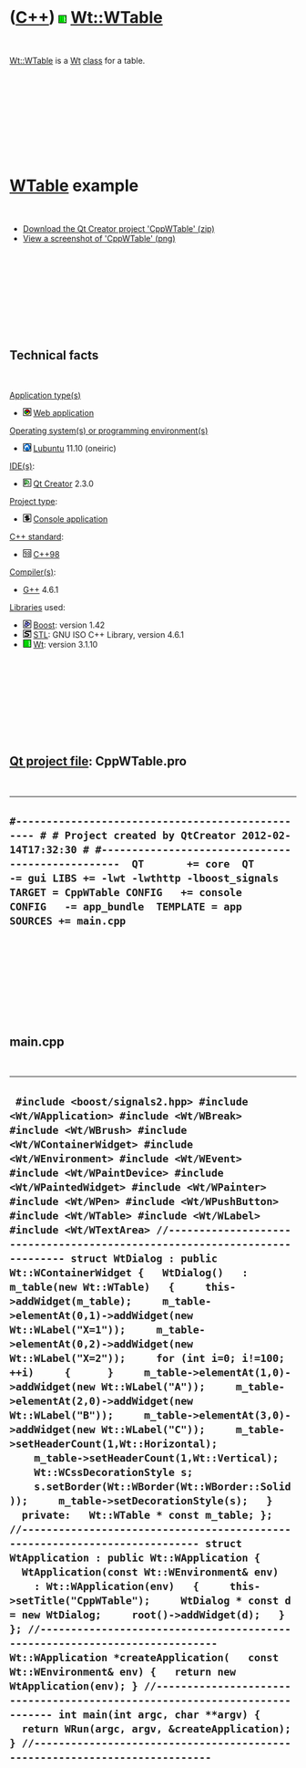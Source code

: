 
 

 

 

 

 

([C++](Cpp.md)) ![Wt](PicWt.png) [Wt::WTable](CppWTable.md)
=============================================================

 

[Wt::WTable](CppWTable.md) is a [Wt](CppWt.md) [class](CppClass.md)
for a table.

 

 

 

 

 

[WTable](CppWTable.md) example
===============================

 

-   [Download the Qt Creator project 'CppWTable' (zip)](CppWTable.zip)
-   [View a screenshot of 'CppWTable' (png)](CppWTable.png)

 

 

 

 

 

Technical facts
---------------

 

[Application type(s)](CppApplication.md)

-   ![Web](PicWeb.png) [Web application](CppWebApplication.md)

[Operating system(s) or programming environment(s)](CppOs.md)

-   ![Lubuntu](PicLubuntu.png) [Lubuntu](CppLubuntu.md) 11.10 (oneiric)

[IDE(s)](CppIde.md):

-   ![Qt Creator](PicQtCreator.png) [Qt Creator](CppQtCreator.md) 2.3.0

[Project type](CppQtProjectType.md):

-   ![console](PicConsole.png) [Console
    application](CppConsoleApplication.md)

[C++ standard](CppStandard.md):

-   ![C++98](PicCpp98.png) [C++98](Cpp98.md)

[Compiler(s)](CppCompiler.md):

-   [G++](CppGpp.md) 4.6.1

[Libraries](CppLibrary.md) used:

-   ![Boost](PicBoost.png) [Boost](CppBoost.md): version 1.42
-   ![STL](PicStl.png) [STL](CppStl.md): GNU ISO C++ Library, version
    4.6.1
-   ![Wt](PicWt.png) [Wt](CppWt.md): version 3.1.10

 

 

 

 

 

[Qt project file](CppQtProjectFile.md): CppWTable.pro
------------------------------------------------------

 

  ------------------------------------------------------------------------------------------------------------------------------------------------------------------------------------------------------------------------------------------------------------------------------------------------------------------------------------------------
  ` #------------------------------------------------- # # Project created by QtCreator 2012-02-14T17:32:30 # #-------------------------------------------------  QT       += core  QT       -= gui LIBS += -lwt -lwthttp -lboost_signals  TARGET = CppWTable CONFIG   += console CONFIG   -= app_bundle  TEMPLATE = app   SOURCES += main.cpp `
  ------------------------------------------------------------------------------------------------------------------------------------------------------------------------------------------------------------------------------------------------------------------------------------------------------------------------------------------------

 

 

 

 

 

main.cpp
--------

 

  ----------------------------------------------------------------------------------------------------------------------------------------------------------------------------------------------------------------------------------------------------------------------------------------------------------------------------------------------------------------------------------------------------------------------------------------------------------------------------------------------------------------------------------------------------------------------------------------------------------------------------------------------------------------------------------------------------------------------------------------------------------------------------------------------------------------------------------------------------------------------------------------------------------------------------------------------------------------------------------------------------------------------------------------------------------------------------------------------------------------------------------------------------------------------------------------------------------------------------------------------------------------------------------------------------------------------------------------------------------------------------------------------------------------------------------------------------------------------------------------------------------------------------------------------------------------------------------------------------------------------------------------------------------------------------------------------------------------------------------------------------------------------------------------------------------------------------------------------------------------------------------------------------------------------------------------------------------------------------------------------
  `  #include <boost/signals2.hpp> #include <Wt/WApplication> #include <Wt/WBreak> #include <Wt/WBrush> #include <Wt/WContainerWidget> #include <Wt/WEnvironment> #include <Wt/WEvent> #include <Wt/WPaintDevice> #include <Wt/WPaintedWidget> #include <Wt/WPainter> #include <Wt/WPen> #include <Wt/WPushButton> #include <Wt/WTable> #include <Wt/WLabel> #include <Wt/WTextArea> //--------------------------------------------------------------------------- struct WtDialog : public Wt::WContainerWidget {   WtDialog()   : m_table(new Wt::WTable)   {     this->addWidget(m_table);     m_table->elementAt(0,1)->addWidget(new Wt::WLabel("X=1"));     m_table->elementAt(0,2)->addWidget(new Wt::WLabel("X=2"));     for (int i=0; i!=100; ++i)     {      }     m_table->elementAt(1,0)->addWidget(new Wt::WLabel("A"));     m_table->elementAt(2,0)->addWidget(new Wt::WLabel("B"));     m_table->elementAt(3,0)->addWidget(new Wt::WLabel("C"));     m_table->setHeaderCount(1,Wt::Horizontal);     m_table->setHeaderCount(1,Wt::Vertical);       Wt::WCssDecorationStyle s;     s.setBorder(Wt::WBorder(Wt::WBorder::Solid));     m_table->setDecorationStyle(s);   }   private:   Wt::WTable * const m_table; }; //--------------------------------------------------------------------------- struct WtApplication : public Wt::WApplication {   WtApplication(const Wt::WEnvironment& env)     : Wt::WApplication(env)   {     this->setTitle("CppWTable");     WtDialog * const d = new WtDialog;     root()->addWidget(d);   } }; //--------------------------------------------------------------------------- Wt::WApplication *createApplication(   const Wt::WEnvironment& env) {   return new WtApplication(env); } //--------------------------------------------------------------------------- int main(int argc, char **argv) {   return WRun(argc, argv, &createApplication); } //--------------------------------------------------------------------------- `
  ----------------------------------------------------------------------------------------------------------------------------------------------------------------------------------------------------------------------------------------------------------------------------------------------------------------------------------------------------------------------------------------------------------------------------------------------------------------------------------------------------------------------------------------------------------------------------------------------------------------------------------------------------------------------------------------------------------------------------------------------------------------------------------------------------------------------------------------------------------------------------------------------------------------------------------------------------------------------------------------------------------------------------------------------------------------------------------------------------------------------------------------------------------------------------------------------------------------------------------------------------------------------------------------------------------------------------------------------------------------------------------------------------------------------------------------------------------------------------------------------------------------------------------------------------------------------------------------------------------------------------------------------------------------------------------------------------------------------------------------------------------------------------------------------------------------------------------------------------------------------------------------------------------------------------------------------------------------------------------------------

 

 

 

 

 

 

